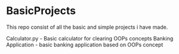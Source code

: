 # BasicProjects
This repo consist of all the basic and simple projects i have made.


Calculator.py - Basic calculator for clearing OOPs concepts
Banking Application - basic banking application based on OOPs concept
